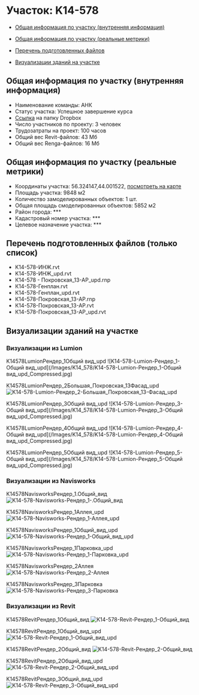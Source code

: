# Участок: K14-578

* [Общая информация по участку (внутренняя информация)](#Chapter1)

* [Общая информация по участку (реальные метрики)](#Chapter2)

* [Перечень подготовленных файлов](#Chapter3)

* [Визуализации зданий на участке](#Chapter5)

## <a id="Chapter1"></a> Общая информация по участку (внутренняя информация)
+ Наименование команды: АНК
+ Статус участка: Успешное завершение курса
+ [Ссылка](https://www.dropbox.com/sh/wvvgv1nw1iqred9/AADtghHs8NaGw8yo5Bd9AKGRa/K14_578?dl=0) на папку Dropbox
+ Число участников по проекту: 3 человек
+ Трудозатраты на проект: 100 часов
+ Общий вес Revit-файлов: 43 Мб
+ Общий вес Renga-файлов: 16 Мб
## <a id="Chapter2"></a> Общая информация по участку (реальные метрики)
+ Координаты участка: 56.324147,44.001522, [посмотреть на карте](https://yandex.ru/maps/47/nizhny-novgorod/?ll=44.001522%2C56.324147&z=19)
+ Площадь участка: 9848 м2
+ Количество замоделированных объектов: 1 шт.
+ Общая площадь смоделированных объектов: 5852 м2
+ Район города: *** 
+ Кадастровый номер участка: *** 
+ Целевое назначение участка: *** 
## <a id="Chapter3"></a> Перечень подготовленных файлов (только список)
+ K14-578-ИНЖ.rvt
+ K14-578-ИНЖ_upd.rvt
+ К14-578 - Покровская_13-АР_upd.rnp
+ К14-578-Генплан.rvt
+ К14-578-Генплан_upd.rvt
+ К14-578-Покровская_13-АР.rnp
+ К14-578-Покровская_13-АР.rvt
+ К14-578-Покровская_13-АР_upd.rvt
## <a id="Chapter5"></a> Визуализации зданий на участке
### Визуализации из Lumion
K14578LumionРендер_1Общий вид_upd
![K14-578-Lumion-Рендер_1-Общий вид_upd](/Images/K14_578/K14-578-Lumion-Рендер_1-Общий вид_upd_Compressed.jpg)

K14578LumionРендер_2Большая_Покровская_13Фасад_upd
![K14-578-Lumion-Рендер_2-Большая_Покровская_13-Фасад_upd](/Images/K14_578/K14-578-Lumion-Рендер_2-Большая_Покровская_13-Фасад_upd_Compressed.jpg)

K14578LumionРендер_3Общий вид_upd
![K14-578-Lumion-Рендер_3-Общий вид_upd](/Images/K14_578/K14-578-Lumion-Рендер_3-Общий вид_upd_Compressed.jpg)

K14578LumionРендер_4Общий вид_upd
![K14-578-Lumion-Рендер_4-Общий вид_upd](/Images/K14_578/K14-578-Lumion-Рендер_4-Общий вид_upd_Compressed.jpg)

K14578LumionРендер_5Общий вид_upd
![K14-578-Lumion-Рендер_5-Общий вид_upd](/Images/K14_578/K14-578-Lumion-Рендер_5-Общий вид_upd_Compressed.jpg)

### Визуализации из Navisworks
K14578NavisworksРендер_1.Общий_вид
![K14-578-Navisworks-Рендер_1-.Общий_вид](/Images/K14_578/K14-578-Navisworks-Рендер_1-.Общий_вид_Compressed.jpg)

K14578NavisworksРендер_1Аллея_upd
![K14-578-Navisworks-Рендер_1-Аллея_upd](/Images/K14_578/K14-578-Navisworks-Рендер_1-Аллея_upd_Compressed.jpg)

K14578NavisworksРендер_1Общий_вид_upd
![K14-578-Navisworks-Рендер_1-Общий_вид_upd](/Images/K14_578/K14-578-Navisworks-Рендер_1-Общий_вид_upd_Compressed.jpg)

K14578NavisworksРендер_1Парковка_upd
![K14-578-Navisworks-Рендер_1-Парковка_upd](/Images/K14_578/K14-578-Navisworks-Рендер_1-Парковка_upd_Compressed.jpg)

K14578NavisworksРендер_2Аллея
![K14-578-Navisworks-Рендер_2-Аллея](/Images/K14_578/K14-578-Navisworks-Рендер_2-Аллея_Compressed.jpg)

K14578NavisworksРендер_3Парковка
![K14-578-Navisworks-Рендер_3-Парковка](/Images/K14_578/K14-578-Navisworks-Рендер_3-Парковка_Compressed.jpg)

### Визуализации из Revit
K14578RevitРендер_1Общий_вид
![K14-578-Revit-Рендер_1-Общий_вид](/Images/K14_578/K14-578-Revit-Рендер_1-Общий_вид_Compressed.jpg)

K14578RevitРендер_1Общий_вид_upd
![K14-578-Revit-Рендер_1-Общий_вид_upd](/Images/K14_578/K14-578-Revit-Рендер_1-Общий_вид_upd_Compressed.jpg)

K14578RevitРендер_2Общий_вид
![K14-578-Revit-Рендер_2-Общий_вид](/Images/K14_578/K14-578-Revit-Рендер_2-Общий_вид_Compressed.jpg)

K14578RevitРендер_2Общий_вид_upd
![K14-578-Revit-Рендер_2-Общий_вид_upd](/Images/K14_578/K14-578-Revit-Рендер_2-Общий_вид_upd_Compressed.jpg)

K14578RevitРендер_3Общий_вид_upd
![K14-578-Revit-Рендер_3-Общий_вид_upd](/Images/K14_578/K14-578-Revit-Рендер_3-Общий_вид_upd_Compressed.jpg)

